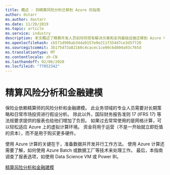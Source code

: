 ```yaml
---
title: 概述 - 将精算风险分析迁移到 Azure 的指南
author: dstarr
ms.author: dastarr
ms.date: 11/20/2019
ms.topic: article
ms.service: industry
description: 本文概述了精算开发人员如何将现有解决方案和支持基础设施迁移到 Azure 中。
ms.openlocfilehash: cb571d996ab34da9157e9e211f354d7ce3d5f720
ms.sourcegitcommit: 3b175d73a82160c4cacec1ce00c6d804a93c765d
ms.translationtype: MT
ms.contentlocale: zh-CN
ms.lasthandoff: 02/06/2020
ms.locfileid: "77052342"
---
```

# <a name="actuarial-risk-analysis-and-financial-modeling"></a>精算风险分析和金融建模

保险业依赖精算师的风险分析和金融建模。 此业务领域的专业人员需要对长期策略和日常市场投资进行假设分析。 除此以外，国际财务报告准则 17 (IFRS 17) 等法规要求提供的报表也给他们增加了负担。 如果过去常常使用的是网格计算，可以轻松适应 Azure 上的虚拟计算环境。 资金将用于运营（不是一开始就立即贬值的资本），而不是用于购买更多硬件。

使用 Azure 计算的关键在于，准备数据并开发并行工作方法。 使用 Azure 计算还需要了解，如何使用 Azure Batch 或数据工厂等技术来处理工作。 最后，本指南调查了报表选项，如使用 Data Science VM 或 Power BI。

[精算风险分析和金融建模](/azure/industry/financial/actuarial-risk-analysis-and-financial-modeling-solution-guide?WT.mc_id=overview-docs-dastarr)